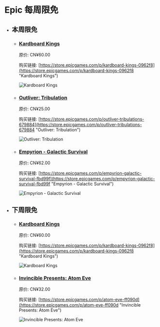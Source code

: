 # Epic 每周限免

- ## 本周限免


  - ### [Kardboard Kings](https://store.epicgames.com/p/kardboard-kings-0962f8 "Kardboard Kings")

    原价: CN¥60.00

    购买链接: [https://store.epicgames.com/p/kardboard-kings-0962f8](https://store.epicgames.com/p/kardboard-kings-0962f8 "Kardboard Kings")

    ![Kardboard Kings](https://cdn1.epicgames.com/spt-assets/16244a18d39c4d30919ead91c7860397/kardboard-kings-ji5l9.png)


  - ### [Outliver: Tribulation](https://store.epicgames.com/p/outliver-tribulations-679884 "Outliver: Tribulation")

    原价: CN¥25.00

    购买链接: [https://store.epicgames.com/p/outliver-tribulations-679884](https://store.epicgames.com/p/outliver-tribulations-679884 "Outliver: Tribulation")

    ![Outliver: Tribulation](https://cdn1.epicgames.com/spt-assets/b3880830b9a54ae7bf9262ec56487f2f/outliver--tribulation-1hong.png)


  - ### [Empyrion - Galactic Survival](https://store.epicgames.com/p/empyrion-galactic-survival-fbd99f "Empyrion - Galactic Survival")

    原价: CN¥62.00

    购买链接: [https://store.epicgames.com/p/empyrion-galactic-survival-fbd99f](https://store.epicgames.com/p/empyrion-galactic-survival-fbd99f "Empyrion - Galactic Survival")

    ![Empyrion - Galactic Survival](https://cdn1.epicgames.com/spt-assets/25da1d05381345f6b50cca947a2fc2fc/empyrion--galactic-survival-1fmc8.jpg)


- ## 下周限免


  - ### [Kardboard Kings](https://store.epicgames.com/p/kardboard-kings-0962f8 "Kardboard Kings")

    原价: CN¥60.00

    购买链接: [https://store.epicgames.com/p/kardboard-kings-0962f8](https://store.epicgames.com/p/kardboard-kings-0962f8 "Kardboard Kings")

    ![Kardboard Kings](https://cdn1.epicgames.com/spt-assets/16244a18d39c4d30919ead91c7860397/kardboard-kings-ji5l9.png)


  - ### [Invincible Presents: Atom Eve](https://store.epicgames.com/p/atom-eve-ff090d "Invincible Presents: Atom Eve")

    原价: CN¥32.00

    购买链接: [https://store.epicgames.com/p/atom-eve-ff090d](https://store.epicgames.com/p/atom-eve-ff090d "Invincible Presents: Atom Eve")

    ![Invincible Presents: Atom Eve](https://cdn1.epicgames.com/spt-assets/bf00db0c53ad40f09bc1331b34cd58b6/atom-eve-nfh8q.jpg)

